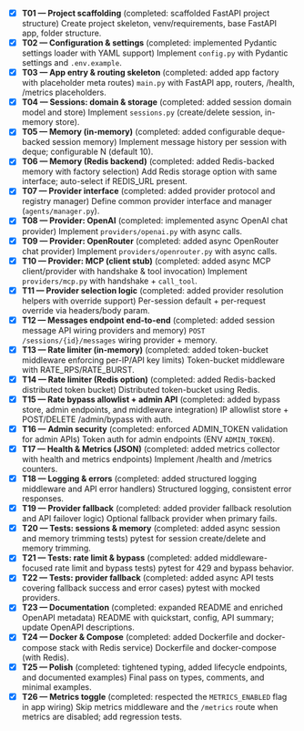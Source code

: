 - [x] **T01 — Project scaffolding** (completed: scaffolded FastAPI project structure)
      Create project skeleton, venv/requirements, base FastAPI app, folder structure.
- [x] **T02 — Configuration & settings** (completed: implemented Pydantic settings loader with YAML support)
      Implement `config.py` with Pydantic settings and `.env.example`.
- [x] **T03 — App entry & routing skeleton** (completed: added app factory with placeholder meta routes)
      `main.py` with FastAPI app, routers, /health, /metrics placeholders.
- [x] **T04 — Sessions: domain & storage** (completed: added session domain model and store)
      Implement `sessions.py` (create/delete session, in-memory store).
- [x] **T05 — Memory (in-memory)** (completed: added configurable deque-backed session memory)
      Implement message history per session with deque; configurable N (default 10).
- [x] **T06 — Memory (Redis backend)** (completed: added Redis-backed memory with factory selection)
      Add Redis storage option with same interface; auto-select if REDIS_URL present.
- [x] **T07 — Provider interface** (completed: added provider protocol and registry manager)
      Define common provider interface and manager (`agents/manager.py`).
- [x] **T08 — Provider: OpenAI** (completed: implemented async OpenAI chat provider)
      Implement `providers/openai.py` with async calls.
- [x] **T09 — Provider: OpenRouter** (completed: added async OpenRouter chat provider)
      Implement `providers/openrouter.py` with async calls.
- [x] **T10 — Provider: MCP (client stub)** (completed: added async MCP client/provider with handshake & tool invocation)
      Implement `providers/mcp.py` with handshake + `call_tool`.
- [x] **T11 — Provider selection logic** (completed: added provider resolution helpers with override support)
      Per-session default + per-request override via headers/body param.
- [x] **T12 — Messages endpoint end-to-end** (completed: added session message API wiring providers and memory)
      `POST /sessions/{id}/messages` wiring provider + memory.
- [x] **T13 — Rate limiter (in-memory)** (completed: added token-bucket middleware enforcing per-IP/API key limits)
      Token-bucket middleware with RATE_RPS/RATE_BURST.
- [x] **T14 — Rate limiter (Redis option)** (completed: added Redis-backed distributed token bucket)
      Distributed token-bucket using Redis.
- [x] **T15 — Rate bypass allowlist + admin API** (completed: added bypass store, admin endpoints, and middleware integration)
      IP allowlist store + POST/DELETE /admin/bypass with auth.
- [x] **T16 — Admin security** (completed: enforced ADMIN_TOKEN validation for admin APIs)
      Token auth for admin endpoints (ENV `ADMIN_TOKEN`).
- [x] **T17 — Health & Metrics (JSON)** (completed: added metrics collector with health and metrics endpoints)
      Implement /health and /metrics counters.
- [x] **T18 — Logging & errors** (completed: added structured logging middleware and API error handlers)
      Structured logging, consistent error responses.
- [x] **T19 — Provider fallback** (completed: added provider fallback resolution and API failover logic)
      Optional fallback provider when primary fails.
- [x] **T20 — Tests: sessions & memory** (completed: added async session and memory trimming tests)
      pytest for session create/delete and memory trimming.
- [x] **T21 — Tests: rate limit & bypass** (completed: added middleware-focused rate limit and bypass tests)
      pytest for 429 and bypass behavior.
- [x] **T22 — Tests: provider fallback** (completed: added async API tests covering fallback success and error cases)
      pytest with mocked providers.
- [x] **T23 — Documentation** (completed: expanded README and enriched OpenAPI metadata)
      README with quickstart, config, API summary; update OpenAPI descriptions.
- [x] **T24 — Docker & Compose** (completed: added Dockerfile and docker-compose stack with Redis service)
      Dockerfile and docker-compose (with Redis).
- [x] **T25 — Polish** (completed: tightened typing, added lifecycle endpoints, and documented examples)
      Final pass on types, comments, and minimal examples.
- [x] **T26 — Metrics toggle** (completed: respected the `METRICS_ENABLED` flag in app wiring)
      Skip metrics middleware and the `/metrics` route when metrics are disabled; add regression tests.
